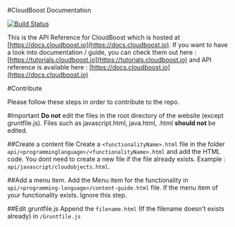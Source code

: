 #CloudBoost Documentation

[![Build Status](https://travis-ci.org/CloudBoost/docs.svg?branch=master)](https://travis-ci.org/CloudBoost/docs)

This is the API Reference for CloudBoost which is hosted at [https://docs.cloudboost.io](https://docs.cloudboost.io). If you want to have a look into documentation / guide, you can check them out here : [https://tutorials.cloudboost.io](https://tutorials.cloudboost.io) and API reference is available here : [https://docs.cloudboost.io](https://docs.cloudboost.io)

#Contribute

Please follow these steps in order to contribute to the repo. 

#Important
**Do not** edit the files in the root directory of the website (except gruntfile.js). Files such as javascript.html, java.html, <programming-language>.html **should not** be edited.   


##Create a content file
Create a `<functionalityName>.html` file in the folder `api/<programminglanguage>/<functionalityName>.html` and add the HTML code. You dont need to create a new file if the file already exists. Example : `api/javascript/cloudobjects.html`.

##Add a menu item.
Add the Menu item for the functionality in `api/<programming-language>/content-guide.html` file. If the menu item of your functionality exists. Ignore this step. 

##Edit gruntfile.js
Append the `filename.html` (If the filename doesn't exists already) in `/Gruntfile.js`
